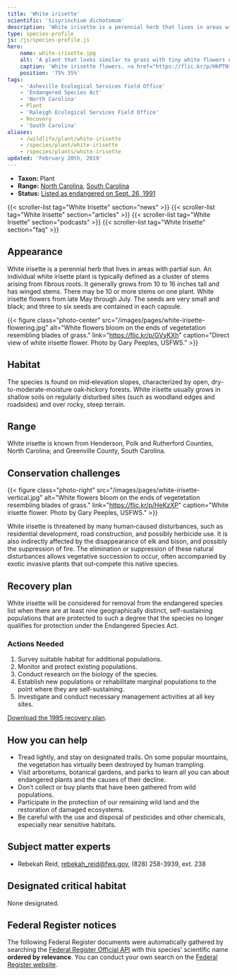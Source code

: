 ```yaml
---
title: 'White irisette'
scientific: 'Sisyrinchium dichotomum'
description: 'White irisette is a perennial herb that lives in areas with partial sun and flowers from late May through July.'
type: species-profile
js: /js/species-profile.js
hero:
    name: white-irisette.jpg
    alt: 'A plant that looks similar to grass with tiny white flowers extending from the ends.'
    caption: 'White irisette flowers. <a href="https://flic.kr/p/HkPTNt">Photo</a> by Gary Peeples, USFWS.'
    position: '75% 35%'
tags:
    - 'Asheville Ecological Services Field Office'
    - 'Endangered Species Act'
    - 'North Carolina'
    - Plant
    - 'Raleigh Ecological Services Field Office'
    - Recovery
    - 'South Carolina'
aliases:
    - /wildlife/plant/white-irisette
    - /species/plant/white-irisette
    - /species/plants/white-irisette
updated: 'February 20th, 2019'
---
```


- **Taxon:** Plant
- **Range:** [North Carolina](/north-carolina), [South Carolina](/south-carolina)
- **Status:** [Listed as endangered on Sept. 26, 1991](https://ecos.fws.gov/docs/federal_register/fr1928.pdf)

{{< scroller-list tag="White Irisette" section="news" >}}
{{< scroller-list tag="White Irisette" section="articles" >}}
{{< scroller-list tag="White Irisette" section="podcasts" >}}
{{< scroller-list tag="White Irisette" section="faq" >}}

## Appearance

White irisette is a perennial herb that lives in areas with partial sun. An individual white irisette plant is typically defined as a cluster of stems arising from fibrous roots. It generally grows from 10 to 16 inches tall and has winged stems. There may be 10 or more stems on one plant. White irisette flowers from late May through July. The seeds are very small and black; and three to six seeds are contained in each capsule.

{{< figure class="photo-center" src="/images/pages/white-irisette-flowering.jpg" alt="White flowers bloom on the ends of vegetetation resembling blades of grass." link="https://flic.kr/p/GVyKXh" caption="Direct view of white irisette flower. Photo by Gary Peeples, USFWS." >}}

## Habitat

The species is found on mid‑elevation slopes, characterized by open, dry-to-moderate-moisture oak‑hickory forests. White irisette usually grows in shallow soils on regularly disturbed sites (such as woodland edges and roadsides) and over rocky, steep terrain.

## Range

White irisette is known from Henderson, Polk and Rutherford Counties, North Carolina; and Greenville County, South Carolina.

## Conservation challenges

{{< figure class="photo-right" src="/images/pages/white-irisette-vertical.jpg" alt="White flowers bloom on the ends of vegetetation resembling blades of grass." link="https://flic.kr/p/HeKzXP" caption="White irisette flower. Photo by Gary Peeples, USFWS." >}}

White irisette is threatened by many human‑caused disturbances, such as residential development, road construction, and possibly herbicide use. It is also indirectly affected by the disappearance  of elk and bison, and possibly the suppression of fire. The elimination or suppression of these natural disturbances allows vegetative succession to occur, often accompanied by exotic invasive plants that out‑compete this native species.

## Recovery plan

White irisette will be considered for removal from the endangered species list when there are at least nine geographically distinct, self-sustaining populations that are protected to such a degree that the species no longer qualifies for protection under the Endangered Species Act.

### Actions Needed

1. Survey suitable habitat for additional populations.
2. Monitor and protect existing populations.
3. Conduct research on the biology of the species.
4. Establish new populations or rehabilitate marginal populations to the point where they are self-sustaining.
5. Investigate and conduct necessary management activities at all key sites.

[Download the 1995 recovery plan](https://ecos.fws.gov/docs/recovery_plan/950410.pdf).

## How you can help

- Tread lightly, and stay on designated trails. On some popular mountains, the vegetation has virtually been destroyed by human trampling.
- Visit arboretums, botanical gardens, and parks to learn all you can about endangered plants and the causes of their decline.
- Don’t collect or buy plants that have been gathered from wild populations.
- Participate in the protection of our remaining wild land and the restoration of damaged ecosystems.
- Be careful with the use and disposal of pesticides and other chemicals, especially near sensitive habitats.

## Subject matter experts

- Rebekah Reid, [rebekah_reid@fws.gov](mailto:rebekah_reid@fws.gov), (828) 258-3939, ext. 238

## Designated critical habitat

None designated.

## Federal Register notices

The following Federal Register documents were automatically gathered by searching the [Federal Register Official API](https://www.federalregister.gov/blog/learn/developers) with this species' scientific name **ordered by relevance**. You can conduct your own search on the [Federal Register website](https://www.federalregister.gov/articles/search).